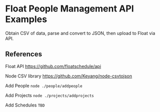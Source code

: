 # Float People Management API Examples

Obtain CSV of data, parse and convert to JSON, then upload to Float via API.

## References

Float API
https://github.com/floatschedule/api

Node CSV library
https://github.com/Keyang/node-csvtojson

Add People
`node ./people/addpeople`

Add Projects
`node ./projects/addprojects`

Add Schedules
`TBD`
